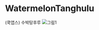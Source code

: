 # WatermelonTanghulu
(쿡앱스) 수박탕후루
![그림1](https://github.com/SiwonChoi98/WatermelonTanghulu/assets/118884862/d91601e7-b083-4774-bf31-e6db8b3e06fa)
